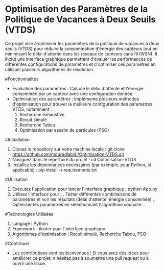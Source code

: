 # Optimisation des Paramètres de la Politique de Vacances à Deux Seuils (VTDS)

Ce projet vise à optimiser les paramètres de la politique de vacances à deux seuils (VTDS) pour réduire la consommation d'énergie des capteurs tout en minimisant le délai d'attente dans les réseaux de capteurs sans fil (WSN). Il inclut une interface graphique permettant d'évaluer les performances de différentes configurations de paramètres et d'optimiser ces paramètres en utilisant plusieurs algorithmes de résolution.

#Fonctionnalités
- Évaluation des paramètres : Calcule le délai d'attente et l'énergie consommée par un capteur avec une configuration donnée.
- Optimisation des paramètres : Implémente plusieurs méthodes d'optimisation pour trouver la meilleure configuration des paramètres VTDS, notamment :
    1. Recherche exhaustive
    2. Recuit simulé
    3. Recherche Tabou
    4. Optimisation par essaim de particules (PSO)

#Installation
1. Clonez le repository sur votre machine locale :
   git clone https://github.com/mouradlabidi/Optimisation-VTDS.git
2. Naviguez dans le répertoire du projet :
   cd Optimisation-VTDS
3. Installez les dépendances nécessaires (par exemple, pour Python, si applicable) :
   pip install -r requirements.txt

#Utilisation
1. Exécutez l'application pour lancer l'interface graphique :
    python App.py
3. Utilisez l'interface pour :
   . Tester différentes combinaisons de paramètres et voir les résultats (délai d'attente, énergie consommée)
   . Optimiser les paramètres en sélectionnant l'algorithme souhaité.

#Technologies Utilisées
  1. Langage : Python
  2. Framework : tkinter pour l'interface graphique
  3. Algorithmes d'optimisation : Recuit simulé, Recherche Tabou, PSO

#Contribuer
- Les contributions sont les bienvenues ! Si vous avez des idées pour améliorer ce projet, n'hésitez pas à soumettre une pull request ou à ouvrir une issue.
